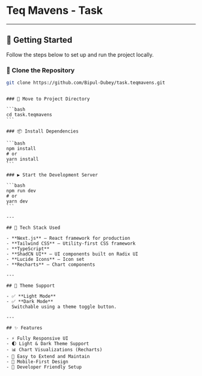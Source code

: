# Teq Mavens - Task

---

## 🚀 Getting Started

Follow the steps below to set up and run the project locally.

### 🔗 Clone the Repository

```bash
git clone https://github.com/Bipul-Dubey/task.teqmavens.git
```

````

### 📁 Move to Project Directory

```bash
cd task.teqmavens
```

### 📦 Install Dependencies

```bash
npm install
# or
yarn install
```

### ▶️ Start the Development Server

```bash
npm run dev
# or
yarn dev
```

---

## 🧰 Tech Stack Used

- **Next.js** – React framework for production
- **Tailwind CSS** – Utility-first CSS framework
- **TypeScript**
- **ShadCN UI** – UI components built on Radix UI
- **Lucide Icons** – Icon set
- **Recharts** – Chart components

---

## 🎨 Theme Support

- ✅ **Light Mode**
- ✅ **Dark Mode**
  Switchable using a theme toggle button.

---

## ✨ Features

- ⚡ Fully Responsive UI
- 🌓 Light & Dark Theme Support
- 📊 Chart Visualizations (Recharts)
- 🧪 Easy to Extend and Maintain
- 📱 Mobile-First Design
- 🧰 Developer Friendly Setup

````

